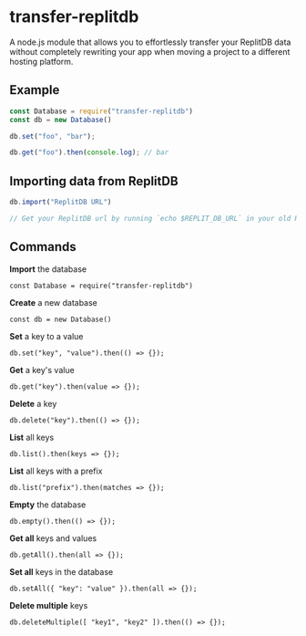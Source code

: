 # transfer-replitdb
A node.js module that allows you to effortlessly transfer your ReplitDB data without completely rewriting your app when moving a project to a different hosting platform.

## Example

```js
const Database = require("transfer-replitdb")
const db = new Database()

db.set("foo", "bar");

db.get("foo").then(console.log); // bar
```

## Importing data from ReplitDB

```js
db.import("ReplitDB URL")

// Get your ReplitDB url by running `echo $REPLIT_DB_URL` in your old Repl's terminal.
```

## Commands
**Import** the database

``const Database = require("transfer-replitdb")``

**Create** a new database

``const db = new Database()``

**Set** a key to a value

``db.set("key", "value").then(() => {});``

**Get** a key's value

``db.get("key").then(value => {});``

**Delete** a key

``db.delete("key").then(() => {});``

**List** all keys

``db.list().then(keys => {});``

**List** all keys with a prefix

``db.list("prefix").then(matches => {});``

**Empty** the database

``db.empty().then(() => {});``

**Get all** keys and values

``db.getAll().then(all => {});``

**Set all** keys in the database

``db.setAll({ "key": "value" }).then(all => {});``

**Delete multiple** keys

``db.deleteMultiple([ "key1", "key2" ]).then(() => {});``